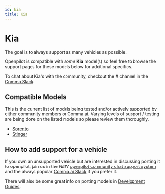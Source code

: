 ```yaml
---
id: kia
title: Kia
---
```

# Kia

The goal is to always support as many vehicles as possible.

Openpilot is compatible with *some* **Kia** model(s) so feel free to browse the support pages for these models below for additional specifics.

To chat about Kia's with the community, checkout the # channel in the [Comma Slack](https://slack.comma.ai).

## Compatible Models

This is the current list of models being tested and/or actively supported by either community members or Comma.ai.  Varying levels of support / testing are being done on the listed models so please review them thoroughly.

* [Sorento](/vehicles/kia/sorento.html)
* [Stinger](/vehicles/kia/stinger.html)

## How to add support for a vehicle

If you own an unsupported vehicle but are interested in discussing porting it to openpilot, join us in the *NEW* [openpilot community chat support system](https://spectrum.chat/openpilot) and the always popular [Comma.ai Slack](https://slack.comma.ai/) if you prefer it.

There will also be some great info on porting models in [Development Guides](../../development/guides/).

